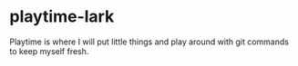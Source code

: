 # playtime-lark

Playtime is where I will put little things and play around with git commands to keep myself fresh.
